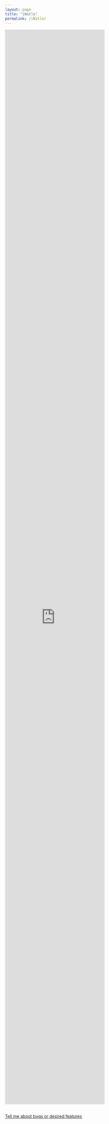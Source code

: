 ```yaml
---
layout: page
title: "iNatle"
permalink: /iNatle/
---
```


<div style="width: 100vw; height=800px; overflow: hidden">
<iframe src="https://rmcminds.shinyapps.io/inatle/" style="width: 90.90909wv !important; height: 90.90909% !important; -webkit-transform: scale(1.1); transform: scale(1.1); -webkit-transform-origin: 0 0; transform-origin: 0 0; border: 0; overflow: hidden;">
</iframe>
</div>

<br>

<a href="https://github.com/rmcminds/iNatle/issues">Tell me about bugs or desired features</a>
